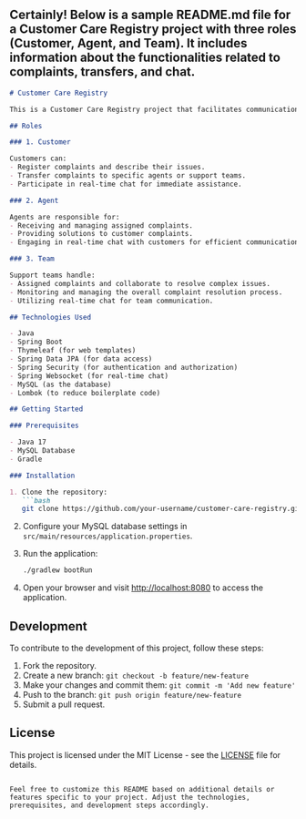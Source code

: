 ## Certainly! Below is a sample README.md file for a Customer Care Registry project with three roles (Customer, Agent, and Team). It includes information about the functionalities related to complaints, transfers, and chat.

```markdown
# Customer Care Registry

This is a Customer Care Registry project that facilitates communication and issue resolution among customers, agents, and the support team. The system allows customers to register complaints, transfer them, and engage in real-time chat with support agents.

## Roles

### 1. Customer

Customers can:
- Register complaints and describe their issues.
- Transfer complaints to specific agents or support teams.
- Participate in real-time chat for immediate assistance.

### 2. Agent

Agents are responsible for:
- Receiving and managing assigned complaints.
- Providing solutions to customer complaints.
- Engaging in real-time chat with customers for efficient communication.

### 3. Team

Support teams handle:
- Assigned complaints and collaborate to resolve complex issues.
- Monitoring and managing the overall complaint resolution process.
- Utilizing real-time chat for team communication.

## Technologies Used

- Java
- Spring Boot
- Thymeleaf (for web templates)
- Spring Data JPA (for data access)
- Spring Security (for authentication and authorization)
- Spring Websocket (for real-time chat)
- MySQL (as the database)
- Lombok (to reduce boilerplate code)

## Getting Started

### Prerequisites

- Java 17
- MySQL Database
- Gradle

### Installation

1. Clone the repository:
   ```bash
   git clone https://github.com/your-username/customer-care-registry.git
   ```

2. Configure your MySQL database settings in `src/main/resources/application.properties`.

3. Run the application:
   ```bash
   ./gradlew bootRun
   ```

4. Open your browser and visit [http://localhost:8080](http://localhost:8080) to access the application.

## Development

To contribute to the development of this project, follow these steps:

1. Fork the repository.
2. Create a new branch: `git checkout -b feature/new-feature`
3. Make your changes and commit them: `git commit -m 'Add new feature'`
4. Push to the branch: `git push origin feature/new-feature`
5. Submit a pull request.

## License

This project is licensed under the MIT License - see the [LICENSE](LICENSE) file for details.
```

Feel free to customize this README based on additional details or features specific to your project. Adjust the technologies, prerequisites, and development steps accordingly.
